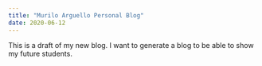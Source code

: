 ```yaml
---
title: "Murilo Arguello Personal Blog"
date: 2020-06-12
---
```


This is a draft of my new blog. I want to generate a blog to be able to show my future students. 
